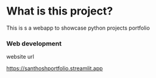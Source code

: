 # What is this project?
This is s a webapp to showcase python projects portfolio

### Web development
website url 

https://santhoshportfolio.streamlit.app
